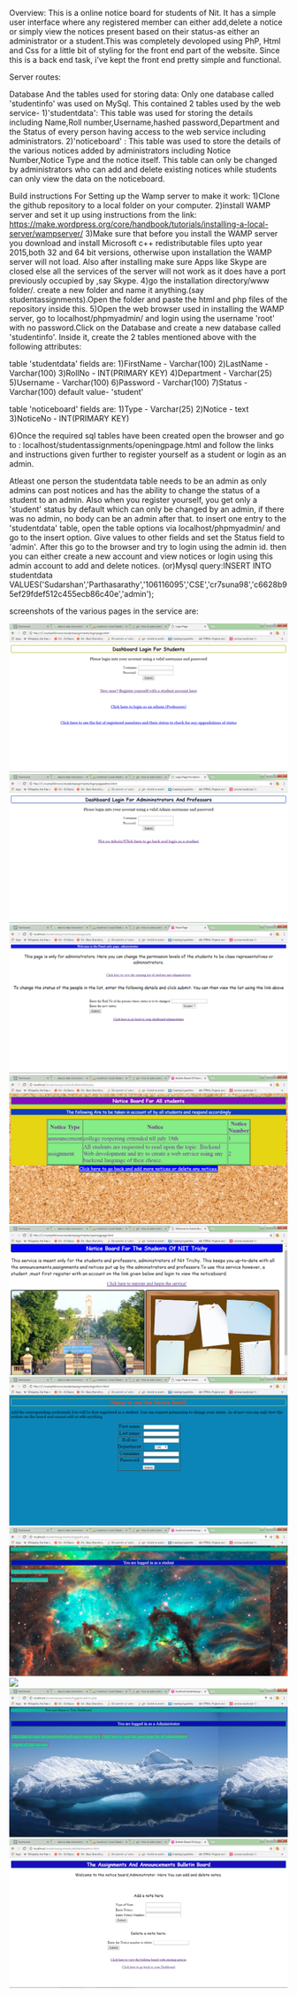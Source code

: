 Overview:
This is a online notice board for students of Nit. It has a simple user interface where any registered member can either add,delete a notice or simply view the notices present based on their status-as either an administrator or a student.This was completely devoloped using PhP, Html and Css for a little bit of styling for the front end part of the website. Since this is a back end task, i've kept the front end pretty simple and functional.


Server routes:





Database And the tables used for storing data:
Only one database called 'studentinfo' was used  on MySql. This contained 2 tables used by the web service- 1)'studentdata': This table was used for storing the details including Name,Roll number,Username,hashed password,Department and the Status of every person having access to the web service including administrators. 2)'noticeboard' : This table was used to store the details of the various notices added by administrators including Notice Number,Notice Type and the notice itself. This table can only be changed by administrators who can add and delete existing notices while students can only view the data on the noticeboard.

Build instructions For Setting up the Wamp server to make it work:
1)Clone the github repository to a local folder on your computer.
2)install WAMP server and set it up using instructions from the link:
https://make.wordpress.org/core/handbook/tutorials/installing-a-local-server/wampserver/
3)Make sure that before you install the WAMP server you download and install Microsoft c++ redistributable files upto year 2015,both 32 and 64 bit versions, otherwise upon installation the WAMP server will not load. Also after installing make sure Apps like Skype are closed else all the services of the server will not work as it does have a port previously occupied by ,say Skype.
4)go the installation directory/www folder/. create a new folder and name it anything.(say studentassignments).Open the folder and paste the html and php files of the repository inside this.
5)Open the web browser used in installing the WAMP server, go to localhost/phpmyadmin/ and login using the username 'root' with no password.Click on the Database and create a new database called 'studentinfo'. Inside it, create the 2 tables mentioned above with the following attributes:

table 'studentdata' fields are:
1)FirstName   - Varchar(100)
2)LastName   - Varchar(100)
3)RollNo   - INT(PRIMARY KEY)
4)Department - Varchar(25)
5)Username - Varchar(100)
6)Password - Varchar(100)
7)Status - Varchar(100) default value- 'student'

table 'noticeboard' fields are:
1)Type  - Varchar(25)
2)Notice - text
3)NoticeNo  - INT(PRIMARY KEY)



6)Once the required sql tables have been created open the browser and go to : localhost/studentassignments/openingpage.html and follow the links and instructions given further to register yourself as a student or login as an admin.

Atleast one person the studentdata table needs to be an admin as only admins can post notices and has the ability to change the status of a student to an admin. Also when you register yourself, you get only a 'student' status by default which can only be changed by an admin, if there was no admin, no body can be an admin after that.
to insert one entry to the 'studentdata' table, open the table options via localhost/phpmyadmin/ and go to the insert option. Give values to other fields and set the Status field to 'admin'. After this go to the browser and try to login using the admin id. then you can either create a new account and view notices or login using this admin account to add and delete notices.
(or)Mysql query:INSERT INTO studentdata VALUES('Sudarshan','Parthasarathy','106116095','CSE','cr7suna98','c6628b95ef29fdef512c455ecb86c40e','admin');

screenshots of the various pages in the service are:

![](/screenshots/loginpage.png)
![](/screenshots/adminloginpage.png)
![](/screenshots/adminpanelpage.png)
![](/screenshots/noticeboard.png)
![](/screenshots/openingpage.png)
![](/screenshots/signuppage.png)
![](/screenshots/studentdashboard.png)
![](/screenshots/studentlist.png)
![](/screenshots/admindashboard.png)
![](/screenshots/adddeleteadmin.png)